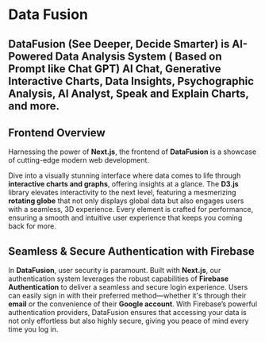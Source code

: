 # Data Fusion
## DataFusion (See Deeper, Decide Smarter) is AI-Powered Data Analysis System ( Based on Prompt like Chat GPT)  AI Chat, Generative Interactive Charts, Data Insights, Psychographic Analysis, AI Analyst, Speak and Explain Charts, and more.
 ## Frontend Overview
Harnessing the power of **Next.js**, the frontend of **DataFusion** is a showcase of cutting-edge modern web development.

Dive into a visually stunning interface where data comes to life through **interactive charts and graphs**, offering insights at a glance. The **D3.js** library elevates interactivity to the next level, featuring a mesmerizing **rotating globe** that not only displays global data but also engages users with a seamless, 3D experience. Every element is crafted for performance, ensuring a smooth and intuitive user experience that keeps you coming back for more.

## Seamless & Secure Authentication with Firebase

In **DataFusion**, user security is paramount. Built with **Next.js**, our authentication system leverages the robust capabilities of **Firebase Authentication** to deliver a seamless and secure login experience. Users can easily sign in with their preferred method—whether it's through their **email** or the convenience of their **Google account**. With Firebase’s powerful authentication providers, DataFusion ensures that accessing your data is not only effortless but also highly secure, giving you peace of mind every time you log in.



